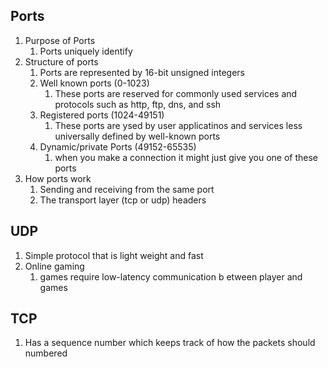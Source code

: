 ## Ports
1. Purpose of Ports
	1. Ports uniquely identify 
2. Structure of ports
	1. Ports are represented by 16-bit unsigned integers
	2. Well known ports (0-1023)
		1. These ports are reserved for commonly used services and protocols such as http, ftp, dns, and ssh
	3. Registered ports (1024-49151)
		1. These ports are ysed by user applicatinos and services less universally defined by well-known ports
	4. Dynamic/private Ports (49152-65535)
		1. when you make a connection it might just give you one of these ports
3. How ports work
	1. Sending and receiving from the same port 
	2. The transport layer (tcp or udp) headers 
## UDP
1. Simple protocol that is light weight and fast
2. Online gaming
	1. games require low-latency communication b etween player and games 
## TCP
1. Has a sequence number which keeps track of how the packets should numbered